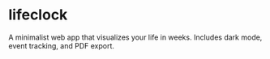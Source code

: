 # lifeclock
A minimalist web app that visualizes your life in weeks. Includes dark mode, event tracking, and PDF export.
